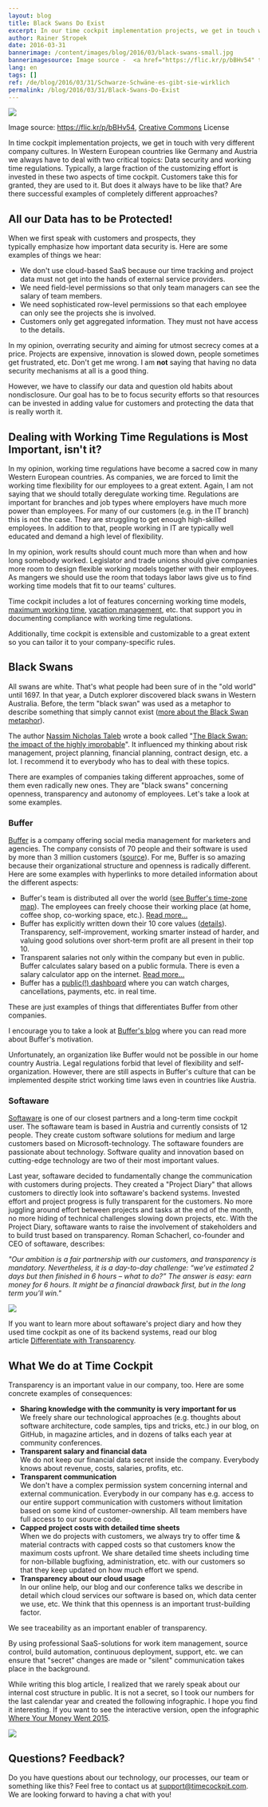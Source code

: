 ```yaml
---
layout: blog
title: Black Swans Do Exist
excerpt: In our time cockpit implementation projects, we get in touch with very different company cultures. However, we have to deal with two critical topics in most customer projects we do in Western Europe countries like Germany and Austria -  Data security and working time regulations. Typically, a large fraction of the customizing effort is invested in these two aspects of time cockpit.  Does it have to be like that? Are there successful examples of completely different approaches?
author: Rainer Stropek
date: 2016-03-31
bannerimage: /content/images/blog/2016/03/black-swans-small.jpg
bannerimagesource: Image source -  <a href="https://flic.kr/p/bBHv54" target="_blank">https://flic.kr/p/bBHv54</a>, <a href="https://creativecommons.org/licenses/by-nc-nd/2.0/" target="_blank">Creative Commons</a> License
lang: en
tags: []
ref: /de/blog/2016/03/31/Schwarze-Schwäne-es-gibt-sie-wirklich
permalink: /blog/2016/03/31/Black-Swans-Do-Exist
---
```


<p>
  <img src="{{site.baseurl}}/content/images/blog/2016/03/black-swans.jpg" />
</p><p class="imageCaption">Image source: <a href="https://flic.kr/p/bBHv54" target="_blank">https://flic.kr/p/bBHv54</a>, <a href="https://creativecommons.org/licenses/by-nc-nd/2.0/" target="_blank">Creative Commons</a> License</p><p>In time cockpit implementation projects, we get in touch with very different company cultures. In Western European countries like Germany and Austria we always have to deal with two critical topics: Data security and working time regulations. Typically, a large fraction of the customizing effort is invested in these two aspects of time cockpit. Customers take this for granted, they are used to it. But does it always have to be like that? Are there successful examples of completely different approaches?</p><h2>All our Data has to be Protected!
<br /></h2><p>When we first speak with customers and prospects, they typically emphasize how important data security is. Here are some examples of things we hear:</p><ul>
  <li>We don't use cloud-based SaaS because our time tracking and project data must not get into the hands of external service providers.</li>
  <li>We need field-level permissions so that only team managers can see the salary of team members.</li>
  <li>We need sophisticated row-level permissions so that each employee can only see the projects she is involved.</li>
  <li>Customers only get aggregated information. They must not have access to the details.</li>
</ul><p>In my opinion, overrating security and aiming for utmost secrecy comes at a price. Projects are expensive, innovation is slowed down, people sometimes get frustrated, etc. Don't get me wrong. I am <strong>not</strong> saying that having no data security mechanisms at all is a good thing.</p><p class="showcase">However, we have to classify our data and question old habits about nondisclosure. Our goal has to be to focus security efforts so that resources can be invested in adding value for customers and protecting the data that is really worth it.</p><h2>Dealing with Working Time Regulations is Most Important, isn't it?
<br /></h2><p>In my opinion, working time regulations have become a sacred cow in many Western European countries. As companies, we are forced to limit the working time flexibility for our employees to a great extent. Again, I am not saying that we should totally deregulate working time. Regulations are important for branches and job types where employers have much more power than employees. For many of our customers (e.g. in the IT branch) this is not the case. They are struggling to get enough high-skilled employees. In addition to that, people working in IT are typically well educated and demand a high level of flexibility.</p><p>In my opinion, work results should count much more than when and how long somebody worked. Legislator and trade unions should give companies more room to design flexible working models together with their employees. As mangers we should use the room that todays labor laws give us to find working time models that fit to our teams' cultures.</p><p class="showcase">Time cockpit includes a lot of features concerning working time models, <a href="~/blog/2015/07/31/Working-Time-Violations-and-Maximum-Working-Time" target="_blank">maximum working time</a>, <a href="~/blog/2016/02/29/Time-Report-With-Overtime-and-Vacation-Entitlement" target="_blank">vacation management</a>, etc. that support you in documenting compliance with working time regulations.</p><p>Additionally, time cockpit is extensible and customizable to a great extent so you can tailor it to your company-specific rules.</p><h2>Black Swans</h2><p>All swans are white. That's what people had been sure of in the "old world" until 1697. In that year, a Dutch explorer discovered black swans in Western Australia. Before, the term "black swan" was used as a metaphor to describe something that simply cannot exist (<a href="https://en.wikipedia.org/wiki/Black_swan_emblems_and_popular_culture#European_myth_and_metaphor">more about the Black Swan metaphor</a>).</p><p class="showcase">The author <a href="https://en.wikipedia.org/wiki/Nassim_Nicholas_Taleb">Nassim Nicholas Taleb</a> wrote a book called "<a href="https://books.google.at/books?id=GSBcQVd3MqYC&amp;lpg=PP1&amp;dq=The%20Black%20Swan%3A%20the%20impact%20of%20the%20highly%20improbable&amp;hl=de&amp;pg=PP1#v=onepage&amp;q=The%20Black%20Swan:%20the%20impact%20of%20the%20highly%20improbable&amp;f=false">The Black Swan: the impact of the highly improbable</a>". It influenced my thinking about risk management, project planning, financial planning, contract design, etc. a lot. I recommend it to everybody who has to deal with these topics.</p><div>There are examples of companies taking different approaches, some of them even radically new ones. They are "black swans" concerning openness, transparency and autonomy of employees. Let's take a look at some examples.
<br /></div><h3>Buffer</h3><p>
  <a href="https://buffer.com/" target="_blank">Buffer</a> is a company offering social media management for marketers and agencies. The company consists of 70 people and their software is used by more than 3 million customers (<a href="https://buffer.com/journey" target="_blank">source</a>). For me, Buffer is so amazing because their organizational structure and openness is radically different. Here are some examples with hyperlinks to more detailed information about the different aspects:</p><ul>
  <li>Buffer's team is distributed all over the world (<a href="http://timezone.io/team/buffer" target="_blank">see Buffer's time-zone map</a>). The employees can freely choose their working place (at home, coffee shop, co-working space, etc.). <a href="https://open.buffer.com/distributed-team-benefits/" target="_blank">Read more...</a><br /></li>
  <li>Buffer has explicitly written down their 10 core values (<a href="http://www.slideshare.net/Bufferapp/buffer-culture-06-with-a-change-to-be-a-no-ego-doer" target="_blank">details</a>). Transparency, self-improvement, working smarter instead of harder, and valuing good solutions over short-term profit are all present in their top 10.</li>
  <li>Transparent salaries not only within the company but even in public. Buffer calculates salary based on a public formula. There is even a salary calculator app on the internet. <a href="https://open.buffer.com/transparent-salaries/" target="_blank">Read more...</a></li>
  <li>Buffer has a <a href="https://buffer.baremetrics.com/dashboard" target="_blank">public(!) dashboard</a> where you can watch charges, cancellations, payments, etc. in real time.</li>
</ul><p>These are just examples of things that differentiates Buffer from other companies.<br /></p><p class="showcase">I encourage you to take a look at <a href="https://open.buffer.com/" target="_blank">Buffer's blog</a> where you can read more about Buffer's motivation.<br /></p><p>Unfortunately, an organization like Buffer would not be possible in our home country Austria. Legal regulations forbid that level of flexibility and self-organization. However, there are still aspects in Buffer's culture that can be implemented despite strict working time laws even in countries like Austria.</p><h3>Softaware</h3><p>
  <a href="http://www.softaware.at/" target="_blank">Softaware</a> is one of our closest partners and a long-term time cockpit user. The softaware team is based in Austria and currently consists of 12 people. They create custom software solutions for medium and large customers based on Microsoft-technology. The softaware founders are passionate about technology. Software quality and innovation based on cutting-edge technology are two of their most important values.</p><p>Last year, softaware decided to fundamentally change the communication with customers during projects. They created a "Project Diary" that allows customers to directly look into softaware's backend systems. Invested effort and project progress is fully transparent for the customers. No more juggling around effort between projects and tasks at the end of the month, no more hiding of technical challenges slowing down projects, etc. With the Project Diary, softaware wants to raise the involvement of stakeholders and to build trust based on transparency. Roman Schacherl, co-founder and CEO of softaware, describes:</p><p class="showcase">
  <em>"Our ambition is a fair partnership with our customers, and transparency is mandatory. Nevertheless, it is a day-to-day challenge: “we’ve estimated 2 days but then finished in 6 hours – what to do?” The answer is easy: earn money for 6 hours. It might be a financial drawback first, but in the long term you’ll win."</em>
</p><p>
  <img src="{{site.baseurl}}/content/images/blog/2015/05/SoftwareDiary.png" />
</p><p>If you want to learn more about softaware's project diary and how they used time cockpit as one of its backend systems, read our blog article <a href="~/blog/2015/05/31/Differentiate-with-Transparency" target="_blank">Differentiate with Transparency</a>.<br /></p><h2>What We do at Time Cockpit</h2><p>Transparency is an important value in our company, too. Here are some concrete examples of consequences:</p><ul>
  <li>
    <strong>Sharing knowledge with the community is very important for us</strong>
    <br />
 We freely share our technological approaches (e.g. thoughts about software architecture, code samples, tips and tricks, etc.) in our blog, on GitHub, in magazine articles, and in dozens of talks each year at community conferences.</li>
  <li>
    <strong>Transparent salary and financial data</strong>
    <br />
 We do not keep our financial data secret inside the company. Everybody knows about revenue, costs, salaries, profits, etc.
<br /></li>
  <li>
    <strong>Transparent communication
<br /></strong> We don't have a complex permission system concerning internal and external communication. Everybody in our company has e.g. access to our entire support communication with customers without limitation based on some kind of customer-ownership. All team members have full access to our source code.</li>
  <li>
    <strong>Capped project costs with detailed time sheets</strong>
    <br />
 When we do projects with customers, we always try to offer time &amp; material contracts with capped costs so that customers know the maximum costs upfront. We share detailed time sheets including time for non-billable bugfixing, administration, etc. with our customers so that they keep updated on how much effort we spend.</li>
  <li>
    <strong>Transparency about our cloud usage</strong>
    <br />
 In our online help, our blog and our conference talks we describe in detail which cloud services our software is based on, which data center we use, etc. We think that this openness is an important trust-building factor.
<br /></li>
</ul><p class="showcase">We see traceability as an important enabler of transparency.</p><p>By using professional SaaS-solutions for work item management, source control, build automation, continuous deployment, support, etc. we can ensure that "secret" changes are made or "silent" communication takes place in the background.</p><p>While writing this blog article, I realized that we rarely speak about our internal cost structure in public. It is not a secret, so I took our numbers for the last calendar year and created the following infographic. I hope you find it interesting. If you want to see the interactive version, open the infographic <a href="https://magic.piktochart.com/output/12397821-where-your-money-went-2015">Where Your Money Went 2015</a>. <br /></p><p>
  <img src="{{site.baseurl}}/content/images/blog/2016/03/where-your-money-went-2015.png" />
</p><h2>Questions? Feedback?</h2><p>Do you have questions about our technology, our processes, our team or something like this? Feel free to contact us at <a href="mailto:support@timecockpit.com">support@timecockpit.com</a>. We are looking forward to having a chat with you!</p>
